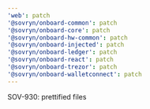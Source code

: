 ```yaml
---
'web': patch
'@sovryn/onboard-common': patch
'@sovryn/onboard-core': patch
'@sovryn/onboard-hw-common': patch
'@sovryn/onboard-injected': patch
'@sovryn/onboard-ledger': patch
'@sovryn/onboard-react': patch
'@sovryn/onboard-trezor': patch
'@sovryn/onboard-walletconnect': patch
---
```


SOV-930: prettified files
